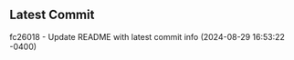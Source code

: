 
## Latest Commit
fc26018 - Update README with latest commit info (2024-08-29 16:53:22 -0400) <Yunxi-Zhou>
